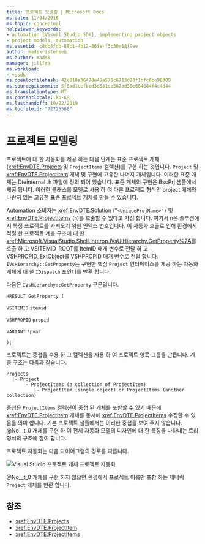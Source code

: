```yaml
---
title: 프로젝트 모델링 | Microsoft Docs
ms.date: 11/04/2016
ms.topic: conceptual
helpviewer_keywords:
- automation [Visual Studio SDK], implementing project objects
- project models, automation
ms.assetid: c8db8fdb-88c1-4b12-86fe-f3c30a18f9ee
author: madskristensen
ms.author: madsk
manager: jillfra
ms.workload:
- vssdk
ms.openlocfilehash: 42e810a36478e49a578c6713d20f1bfc6be98309
ms.sourcegitcommit: 5f6ad1cefbcd3d531ce587ad30e684684f4c4d44
ms.translationtype: MT
ms.contentlocale: ko-KR
ms.lasthandoff: 10/22/2019
ms.locfileid: "72725568"
---
```

# <a name="project-modeling"></a>프로젝트 모델링
프로젝트에 대 한 자동화를 제공 하는 다음 단계는 표준 프로젝트 개체 (<xref:EnvDTE.Projects> 및 `ProjectItems` 컬렉션)를 구현 하는 것입니다. `Project` 및 <xref:EnvDTE.ProjectItem> 개체 및 구현에 고유한 나머지 개체입니다. 이러한 표준 개체는 Dteinternal .h 파일에 정의 되어 있습니다. 표준 개체의 구현은 BscPrj 샘플에서 제공 됩니다. 이러한 클래스를 모델로 사용 하 여 다른 프로젝트 형식의 project 개체와 나란히 있는 고유한 표준 프로젝트 개체를 만들 수 있습니다.

 Automation 소비자는 <xref:EnvDTE.Solution> ("`<UniqueProjName>")` 및 <xref:EnvDTE.ProjectItems> (`n`)를 호출할 수 있다고 가정 합니다. 여기서 n은 솔루션에서 특정 프로젝트를 가져오기 위한 인덱스 번호입니다. 이 자동화 호출로 인해 환경에서 적절 한 프로젝트 계층 구조에 대 한 <xref:Microsoft.VisualStudio.Shell.Interop.IVsUIHierarchy.GetProperty%2A>를 호출 하 고 VSITEMID_ROOT를 ItemID 매개 변수로 전달 하 고 VSHPROPID_ExtObject를 VSHPROPID 매개 변수로 전달 합니다. `IVsHierarchy::GetProperty`는 구현한 핵심 `Project` 인터페이스를 제공 하는 자동화 개체에 대 한 `IDispatch` 포인터를 반환 합니다.

 다음은 `IVsHierarchy::GetProperty` 구문입니다.

 `HRESULT GetProperty (`

 `VSITEMID` `itemid`

 `VSHPROPID` `propid`

 `VARIANT` `*pvar`

 `);`

 프로젝트는 중첩을 수용 하 고 컬렉션을 사용 하 여 프로젝트 항목 그룹을 만듭니다. 계층 구조는 다음과 같습니다.

```
Projects
  |- Project
      |- ProjectItems (a collection of ProjectItem)
          |- ProjectItem (single object) or ProjectItems (another collection)
```

 중첩은 `ProjectItems` 컬렉션이 중첩 된 개체를 포함할 수 있기 때문에 <xref:EnvDTE.ProjectItem> 개체를 동시에 <xref:EnvDTE.ProjectItems> 수집할 수 있음을 의미 합니다. 기본 프로젝트 샘플에서는 이러한 중첩을 보여 주지 않습니다. @No__t_0 개체를 구현 하 여 전체 자동화 모델의 디자인에 대 한 특징을 나타내는 트리 형식의 구조에 참여 합니다.

 프로젝트 자동화는 다음 다이어그램의 경로를 따릅니다.

 ![Visual Studio 프로젝트 개체](../../extensibility/internals/media/projectobjects.gif "ProjectObjects") 프로젝트 자동화

 @No__t_0 개체를 구현 하지 않으면 환경에서 프로젝트 이름만 포함 하는 제네릭 `Project` 개체를 반환 합니다.

## <a name="see-also"></a>참조
- <xref:EnvDTE.Projects>
- <xref:EnvDTE.ProjectItem>
- <xref:EnvDTE.ProjectItems>